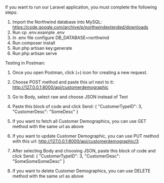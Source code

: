 If you want to run our Laravel application, you must complete the following steps:

1. Import the Northwind database into MySQL: https://code.google.com/archive/p/northwindextended/downloads
2. Run cp .env.example .env
3. In .env file configure DB_DATABASE=northwind
4. Run composer install
5. Run php artisan key:generate
6. Run php artisan serve

Testing in Postman:

1. Once you open Postman, click (+) icon for creating a new request.   
2. Choose POST method and paste this url next to it: http://127.0.0.1:8000/api/customerdemographic
3. Go to Body, select raw and choose JSON instead of Text
4. Paste this block of code and click Send:
{
"CustomerTypeID": 3,
"CustomerDesc": "SomeDesc"
}

1. If you want to fetch all Customer Demographics, you can use GET method with the same url as above

1. If you want to update Customer Demographic, you can use PUT method with this url: http://127.0.0.1:8000/api/customerdemographic/3
2. After selecting Body and choosing JSON, paste this block of code and click Send:
{
"CustomerTypeID": 3,
"CustomerDesc": "SomeSomeSomeDesc"
}

1. If you want to delete Customer Demographics, you can use DELETE method with the same url as above
